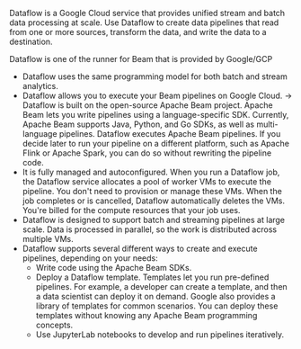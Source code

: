 Dataflow is a Google Cloud service that provides unified stream and batch data processing at scale. Use Dataflow to create data pipelines that read from one or more sources, transform the data, and write the data to a destination.

Dataflow is one of the runner for Beam that is provided by Google/GCP

- Dataflow uses the same programming model for both batch and stream analytics.
- Dataflow allows you to execute your Beam pipelines on Google Cloud. -> Dataflow is built on the open-source Apache Beam project. Apache Beam lets you write pipelines using a language-specific SDK. Currently, Apache Beam supports Java, Python, and Go SDKs, as well as multi-language pipelines.
  Dataflow executes Apache Beam pipelines. If you decide later to run your pipeline on a different platform, such as Apache Flink or Apache Spark, you can do so without rewriting the pipeline code.
- It is fully managed and autoconfigured. When you run a Dataflow job, the Dataflow service allocates a pool of worker VMs to execute the pipeline. You don't need to provision or manage these VMs. When the job completes or is cancelled, Dataflow automatically deletes the VMs. You're billed for the compute resources that your job uses.
- Dataflow is designed to support batch and streaming pipelines at large scale. Data is processed in parallel, so the work is distributed across multiple VMs.
- Dataflow supports several different ways to create and execute pipelines, depending on your needs:
  - Write code using the Apache Beam SDKs.
  - Deploy a Dataflow template. Templates let you run pre-defined pipelines. For example, a developer can create a template, and then a data scientist can deploy it on demand.
    Google also provides a library of templates for common scenarios. You can deploy these templates without knowing any Apache Beam programming concepts.
  - Use JupyterLab notebooks to develop and run pipelines iteratively.
